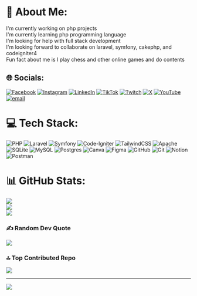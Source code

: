 # 💫 About Me:
I'm currently working on php projects<br>I'm currently learning php programming language<br>I'm looking for help with full stack development<br>I'm looking forward to collaborate on laravel, symfony, cakephp, and codeigniter4<br>Fun fact about me is I play chess and other online games and do contents


## 🌐 Socials:
[![Facebook](https://img.shields.io/badge/Facebook-%231877F2.svg?logo=Facebook&logoColor=white)](https://facebook.com/jmtl.migsdev) [![Instagram](https://img.shields.io/badge/Instagram-%23E4405F.svg?logo=Instagram&logoColor=white)](https://instagram.com/jmlahorra) [![LinkedIn](https://img.shields.io/badge/LinkedIn-%230077B5.svg?logo=linkedin&logoColor=white)](https://linkedin.com/in/https://www.linkedin.com/in/juan-miguel-tagle-lahorra-289573344/) [![TikTok](https://img.shields.io/badge/TikTok-%23000000.svg?logo=TikTok&logoColor=white)](https://tiktok.com/@jmplayschess) [![Twitch](https://img.shields.io/badge/Twitch-%239146FF.svg?logo=Twitch&logoColor=white)](https://twitch.tv/jmplayschess) [![X](https://img.shields.io/badge/X-black.svg?logo=X&logoColor=white)](https://x.com/jmlahorra) [![YouTube](https://img.shields.io/badge/YouTube-%23FF0000.svg?logo=YouTube&logoColor=white)](https://youtube.com/@jmplayshcess) [![email](https://img.shields.io/badge/Email-D14836?logo=gmail&logoColor=white)](mailto:migsdev.11@gmail.com) 

# 💻 Tech Stack:
![PHP](https://img.shields.io/badge/php-%23777BB4.svg?style=for-the-badge&logo=php&logoColor=white) ![Laravel](https://img.shields.io/badge/laravel-%23FF2D20.svg?style=for-the-badge&logo=laravel&logoColor=white) ![Symfony](https://img.shields.io/badge/symfony-%23000000.svg?style=for-the-badge&logo=symfony&logoColor=white) ![Code-Igniter](https://img.shields.io/badge/CodeIgniter-%23EF4223.svg?style=for-the-badge&logo=codeIgniter&logoColor=white) ![TailwindCSS](https://img.shields.io/badge/tailwindcss-%2338B2AC.svg?style=for-the-badge&logo=tailwind-css&logoColor=white) ![Apache](https://img.shields.io/badge/apache-%23D42029.svg?style=for-the-badge&logo=apache&logoColor=white) ![SQLite](https://img.shields.io/badge/sqlite-%2307405e.svg?style=for-the-badge&logo=sqlite&logoColor=white) ![MySQL](https://img.shields.io/badge/mysql-4479A1.svg?style=for-the-badge&logo=mysql&logoColor=white) ![Postgres](https://img.shields.io/badge/postgres-%23316192.svg?style=for-the-badge&logo=postgresql&logoColor=white) ![Canva](https://img.shields.io/badge/Canva-%2300C4CC.svg?style=for-the-badge&logo=Canva&logoColor=white) ![Figma](https://img.shields.io/badge/figma-%23F24E1E.svg?style=for-the-badge&logo=figma&logoColor=white) ![GitHub](https://img.shields.io/badge/github-%23121011.svg?style=for-the-badge&logo=github&logoColor=white) ![Git](https://img.shields.io/badge/git-%23F05033.svg?style=for-the-badge&logo=git&logoColor=white) ![Notion](https://img.shields.io/badge/Notion-%23000000.svg?style=for-the-badge&logo=notion&logoColor=white) ![Postman](https://img.shields.io/badge/Postman-FF6C37?style=for-the-badge&logo=postman&logoColor=white)
# 📊 GitHub Stats:
![](https://github-readme-stats.vercel.app/api?username=migslahorra&theme=dark&hide_border=false&include_all_commits=false&count_private=false)<br/>
![](https://nirzak-streak-stats.vercel.app/?user=migslahorra&theme=dark&hide_border=false)<br/>
![](https://github-readme-stats.vercel.app/api/top-langs/?username=migslahorra&theme=dark&hide_border=false&include_all_commits=false&count_private=false&layout=compact)

### ✍️ Random Dev Quote
![](https://quotes-github-readme.vercel.app/api?type=horizontal&theme=radical)

### 🔝 Top Contributed Repo
![](https://github-contributor-stats.vercel.app/api?username=migslahorra&limit=5&theme=dark&combine_all_yearly_contributions=true)

---
[![](https://visitcount.itsvg.in/api?id=migslahorra&icon=0&color=0)](https://visitcount.itsvg.in)

<!-- Proudly created with GPRM ( https://gprm.itsvg.in ) -->
